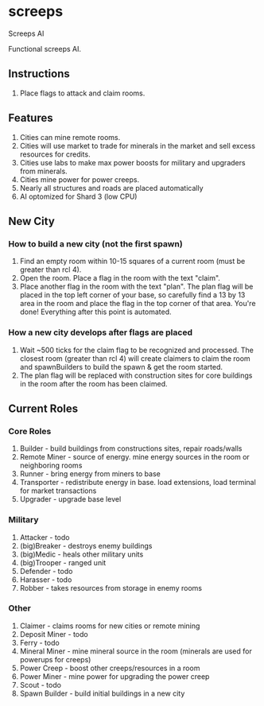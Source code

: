 # screeps
Screeps AI

Functional screeps AI.

## Instructions
1. Place flags to attack and claim rooms.


## Features
1. Cities can mine remote rooms.
1. Cities will use market to trade for minerals in the market and sell excess resources for credits.
1. Cities use labs to make max power boosts for military and upgraders from minerals.
1. Cities mine power for power creeps.
1. Nearly all structures and roads are placed automatically
1. AI optomized for Shard 3 (low CPU)

## New City
### How to build a new city (not the first spawn)
1. Find an empty room within 10-15 squares of a current room (must be greater than rcl 4).
1. Open the room. Place a flag in the room with the text "claim".
1. Place another flag in the room with the text "plan". The plan flag will be placed in the top left corner of your base, so carefully find a 13 by 13 area in the room and place the flag in the top corner of that area. You're done! Everything after this point is automated.

### How a new city develops after flags are placed
1. Wait ~500 ticks for the claim flag to be recognized and processed. The closest room (greater than rcl 4) will create claimers to claim the room and spawnBuilders to build the spawn & get the room started.
1. The plan flag will be replaced with construction sites for core buildings in the room after the room has been claimed.

## Current Roles
### Core Roles
1. Builder            - build buildings from constructions sites, repair roads/walls
1. Remote Miner       - source of energy. mine energy sources in the room or neighboring rooms
1. Runner             - bring energy from miners to base
1. Transporter        - redistribute energy in base. load extensions, load terminal for market transactions
1. Upgrader           - upgrade base level

### Military
1. Attacker           - todo
1. (big)Breaker       - destroys enemy buildings
1. (big)Medic         - heals other military units
1. (big)Trooper       - ranged unit
1. Defender           - todo
1. Harasser           - todo
1. Robber             - takes resources from storage in enemy rooms

### Other
1. Claimer            - claims rooms for new cities or remote mining
1. Deposit Miner      - todo
1. Ferry              - todo
1. Mineral Miner      - mine mineral source in the room (minerals are used for powerups for creeps)
1. Power Creep        - boost other creeps/resources in a room
1. Power Miner        - mine power for upgrading the power creep
1. Scout              - todo
1. Spawn Builder      - build initial buildings in a new city


